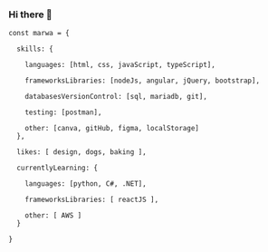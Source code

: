 ### Hi there 👋

```
const marwa = {

  skills: {
  
    languages: [html, css, javaScript, typeScript],
    
    frameworksLibraries: [nodeJs, angular, jQuery, bootstrap],
    
    databasesVersionControl: [sql, mariadb, git],

    testing: [postman],

    other: [canva, gitHub, figma, localStorage]
  },

  likes: [ design, dogs, baking ],

  currentlyLearning: {

    languages: [python, C#, .NET],

    frameworksLibraries: [ reactJS ],

    other: [ AWS ]
  }  

}
```

<!--
**marwaelkelani/marwaelkelani** is a ✨ _special_ ✨ repository because its `README.md` (this file) appears on your GitHub profile.

Here are some ideas to get you started:

- 🔭 I’m currently working on ...
- 🌱 I’m currently learning ...
- 👯 I’m looking to collaborate on ...
- 🤔 I’m looking for help with ...
- 💬 Ask me about ...
- 📫 How to reach me: ...
- 😄 Pronouns: ...
- ⚡ Fun fact: ...
-->
